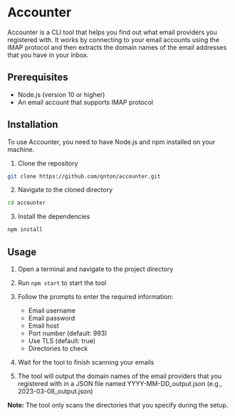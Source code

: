 # Accounter

Accounter is a CLI tool that helps you find out what email providers you registered with. It works by connecting to your email accounts using the IMAP protocol and then extracts the domain names of the email addresses that you have in your inbox.

## Prerequisites

- Node.js (version 10 or higher)
- An email account that supports IMAP protocol

## Installation

To use Accounter, you need to have Node.js and npm installed on your machine.

1. Clone the repository

```bash
git clone https://github.com/qnton/accounter.git
```

2. Navigate to the cloned directory

```bash
cd accounter
```

3. Install the dependencies

```bash
npm install
```

## Usage

1. Open a terminal and navigate to the project directory
2. Run `npm start` to start the tool
3. Follow the prompts to enter the required information:

   - Email username
   - Email password
   - Email host
   - Port number (default: 993)
   - Use TLS (default: true)
   - Directories to check

4. Wait for the tool to finish scanning your emails
5. The tool will output the domain names of the email providers that you registered with in a JSON file named YYYY-MM-DD_output.json (e.g., 2023-03-08_output.json)

**Note:** The tool only scans the directories that you specify during the setup.
